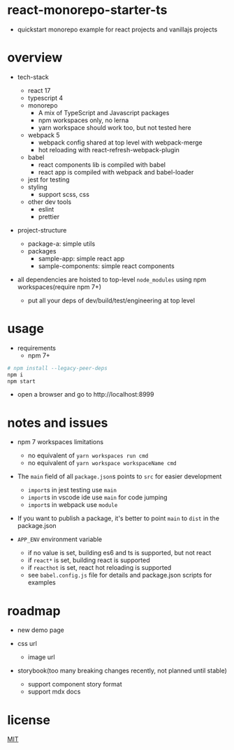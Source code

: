 # react-monorepo-starter-ts

- quickstart monorepo example for react projects and vanillajs projects

# overview

- tech-stack
  - react 17
  - typescript 4
  - monorepo
    - A mix of TypeScript and Javascript packages
    - npm workspaces only, no lerna
    - yarn workspace should work too, but not tested here
  - webpack 5
    - webpack config shared at top level with webpack-merge
    - hot reloading with react-refresh-webpack-plugin
  - babel
    - react components lib is compiled with babel
    - react app is compiled with webpack and babel-loader
  - jest for testing
  - styling
    - support scss, css
  - other dev tools
    - eslint
    - prettier

- project-structure
  - package-a: simple utils
  - packages
    - sample-app: simple react app
    - sample-components: simple react components

- all dependencies are hoisted to top-level `node_modules` using npm workspaces(require npm 7+)
  - put all your deps of dev/build/test/engineering at top level

# usage

- requirements
  - npm 7+

``` bash
# npm install --legacy-peer-deps
npm i
npm start
```

- open a browser and go to http://localhost:8999

# notes and issues

- npm 7 workspaces limitations
  - no equivalent of `yarn workspaces run cmd`
  - no equivalent of `yarn workspace workspaceName cmd`

- The `main` field of all `package.json`s points to `src` for easier development
  - `import`s in jest testing use `main`
  - `import`s in vscode ide use `main` for code jumping
  - `import`s in webpack use `module`
- If you want to publish a package, it's better to point `main` to `dist` in the package.json

- `APP_ENV` environment variable
  - if no value is set, building es6 and ts is supported, but not react
  - if `react*` is set, building react is supported
  - if `reacthot` is set, react hot reloading is supported
  - see `babel.config.js` file for details and package.json scripts for examples

# roadmap

- new demo page

- css url
  - image url

- storybook(too many breaking changes recently, not planned until stable)
  - support component story format
  - support mdx docs

# license

[MIT](https://opensource.org/licenses/MIT)
